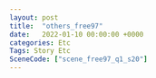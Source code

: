```yaml
---
layout: post
title:  "others_free97"
date:   2022-01-10 00:00:00 +0000
categories: Etc
Tags: Story Etc
SceneCode: ["scene_free97_q1_s20"]
---
```

